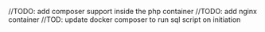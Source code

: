 //TODO: add composer support inside the php container
//TODO: add nginx container
//TOD: update docker composer to run sql script on initiation
